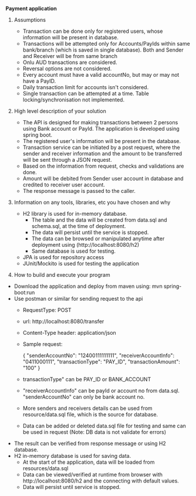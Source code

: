 **Payment application**

1. Assumptions
    - Transaction can be done only for registered users, whose information will be present in database.
    - Transactions will be attempted only for Accounts/PayIds within same bank/branch (which is saved in single database). Both and Sender and Receiver will be from same branch
    - Onlu AUD transactions are considered.
    - Reversal options are not considered.
    - Every account must have a valid accountNo, but may or may not have a PayID.
    - Daily transaction limit for accounts isn't considered.
    - Single transaction can be attempted at a time. Table locking/synchronisation not implemented.

2. High level description of your solution
    - The API is designed for making transactions between 2 persons using Bank account or PayId. The application is developed using spring boot.
    - The registered user's information will be present in the database.
    - Transaction service can be initiated by a post request, where the sender and receiver information and the amount to be transferred will be sent through a JSON request.
    - Based on the information from request, checks and validations are done.
    - Amount will be debited from Sender user account in database and credited to receiver user account.
    - The response message is passed to the caller.  

3. Information on any tools, libraries, etc you have chosen and why
    - H2 library is used for in-memory database. 
        - The table and the data will be created from data.sql and schema.sql, at the time of deployment. 
        - The data will persist until the service is stopped.
        - The data can be browsed or manipulated anytime after deployment using (http://localhost:8080/h2)
        - Same database is used for testing.   
    - JPA is used for repository access
    - JUnit/Mockito is used for testing the application
     
4. How to build and execute your program
- Download the application and deploy  from maven using:     mvn spring-boot:run
- Use postman or similar for sending request to the api
    - RequestType: POST
    - url: http://localhost:8080/transfer
    - Content-Type header: application/json
    - Sample request: 

        {
        	"senderAccountNo": "12400111111111",
        	"receiverAccountInfo": "0411000111",
        	"transactionType": "PAY_ID",
        	"transactionAmount": "100"
        }
    - transactionType" can be PAY_ID or BANK_ACCOUNT
    - "receiverAccountInfo" can be payId or account no from data.sql. "senderAccountNo" can only be bank account no.
    - More senders and receivers details can be used from resource/data.sql file, which is the source for database.
    - Data can be added or deleted data.sql file for testing and same can be used in request (Note: DB data is not validate for errors)
- The result can be verified from response message or using H2 database. 
- H2 in-memory database is used for saving data.
    - At the start of the application, data will be loaded from resources/data.sql
    - Data can be viewed/verified at runtime from browser with http://localhost:8080/h2 and the connecting with default values.
    - Data will persist until service is stopped.

 


